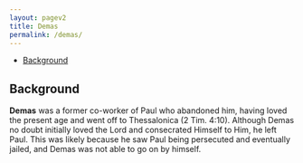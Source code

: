 ```yaml
---
layout: pagev2
title: Demas
permalink: /demas/
---
```

- [Background](#background)

## Background

**Demas** was a former co-worker of Paul who abandoned him, having loved the present age and went off to Thessalonica (2 Tim. 4:10). Although Demas no doubt initially loved the Lord and consecrated Himself to Him, he left Paul. This was likely because he saw Paul being persecuted and eventually jailed, and Demas was not able to go on by himself.
